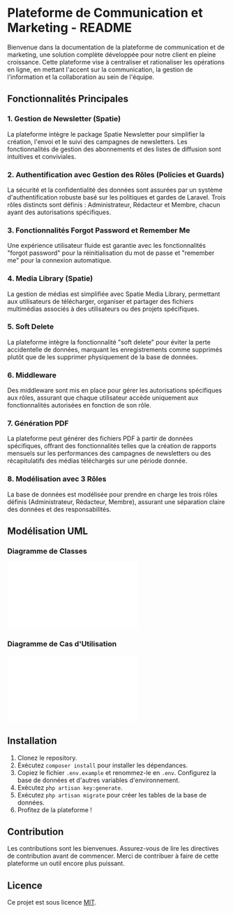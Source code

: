 # Plateforme de Communication et Marketing - README

Bienvenue dans la documentation de la plateforme de communication et de marketing, une solution complète développée pour notre client en pleine croissance. Cette plateforme vise à centraliser et rationaliser les opérations en ligne, en mettant l'accent sur la communication, la gestion de l'information et la collaboration au sein de l'équipe.

## Fonctionnalités Principales

### 1. Gestion de Newsletter (Spatie)
La plateforme intègre le package Spatie Newsletter pour simplifier la création, l'envoi et le suivi des campagnes de newsletters. Les fonctionnalités de gestion des abonnements et des listes de diffusion sont intuitives et conviviales.

### 2. Authentification avec Gestion des Rôles (Policies et Guards)
La sécurité et la confidentialité des données sont assurées par un système d'authentification robuste basé sur les politiques et gardes de Laravel. Trois rôles distincts sont définis : Administrateur, Rédacteur et Membre, chacun ayant des autorisations spécifiques.

### 3. Fonctionnalités Forgot Password et Remember Me
Une expérience utilisateur fluide est garantie avec les fonctionnalités "forgot password" pour la réinitialisation du mot de passe et "remember me" pour la connexion automatique.

### 4. Media Library (Spatie)
La gestion de médias est simplifiée avec Spatie Media Library, permettant aux utilisateurs de télécharger, organiser et partager des fichiers multimédias associés à des utilisateurs ou des projets spécifiques.

### 5. Soft Delete
La plateforme intègre la fonctionnalité "soft delete" pour éviter la perte accidentelle de données, marquant les enregistrements comme supprimés plutôt que de les supprimer physiquement de la base de données.

### 6. Middleware
Des middleware sont mis en place pour gérer les autorisations spécifiques aux rôles, assurant que chaque utilisateur accède uniquement aux fonctionnalités autorisées en fonction de son rôle.

### 7. Génération PDF
La plateforme peut générer des fichiers PDF à partir de données spécifiques, offrant des fonctionnalités telles que la création de rapports mensuels sur les performances des campagnes de newsletters ou des récapitulatifs des médias téléchargés sur une période donnée.

### 8. Modélisation avec 3 Rôles
La base de données est modélisée pour prendre en charge les trois rôles définis (Administrateur, Rédacteur, Membre), assurant une séparation claire des données et des responsabilités.

## Modélisation UML

### Diagramme de Classes
![Diagramme de Classes](modelisation/classe.pdf)

### Diagramme de Cas d'Utilisation
![Diagramme de Cas d'Utilisation](modelisation/use_case_diagram.pdf)

## Installation

1. Clonez le repository.
2. Exécutez `composer install` pour installer les dépendances.
3. Copiez le fichier `.env.example` et renommez-le en `.env`. Configurez la base de données et d'autres variables d'environnement.
4. Exécutez `php artisan key:generate`.
5. Exécutez `php artisan migrate` pour créer les tables de la base de données.
6. Profitez de la plateforme !

## Contribution

Les contributions sont les bienvenues. Assurez-vous de lire les directives de contribution avant de commencer. Merci de contribuer à faire de cette plateforme un outil encore plus puissant.

## Licence

Ce projet est sous licence [MIT](LICENSE).
